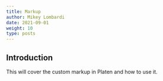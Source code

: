 ```yaml
---
title: Markup
author: Mikey Lombardi
date: 2021-09-01
weight: 10
type: posts
---
```


## Introduction

This will cover the custom markup in Platen and how to use it.
